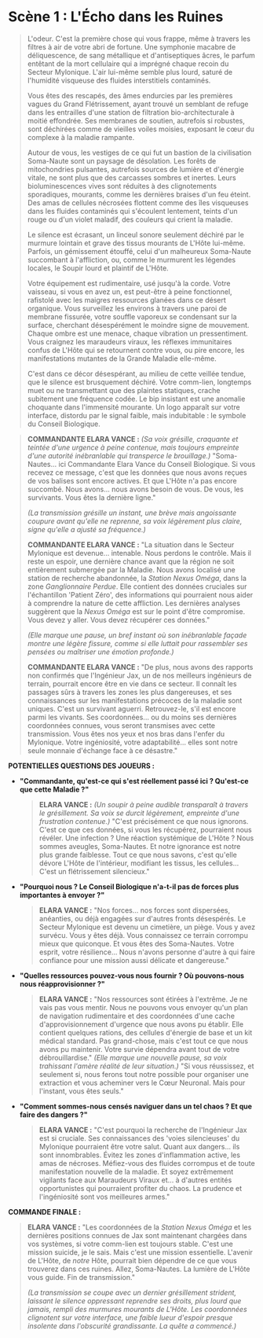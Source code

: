 # Scène 1 : L'Écho dans les Ruines

> L'odeur. C'est la première chose qui vous frappe, même à travers les filtres à air de votre abri de fortune. Une symphonie macabre de déliquescence, de sang métallique et d'antiseptiques âcres, le parfum entêtant de la mort cellulaire qui a imprégné chaque recoin du Secteur Mylonique. L'air lui-même semble plus lourd, saturé de l'humidité visqueuse des fluides interstitiels contaminés.
>
> Vous êtes des rescapés, des âmes endurcies par les premières vagues du Grand Flétrissement, ayant trouvé un semblant de refuge dans les entrailles d'une station de filtration bio-architecturale à moitié effondrée. Ses membranes de soutien, autrefois si robustes, sont déchirées comme de vieilles voiles moisies, exposant le cœur du complexe à la maladie rampante.
>
> Autour de vous, les vestiges de ce qui fut un bastion de la civilisation Soma-Naute sont un paysage de désolation. Les forêts de mitochondries pulsantes, autrefois sources de lumière et d'énergie vitale, ne sont plus que des carcasses sombres et inertes. Leurs bioluminescences vives sont réduites à des clignotements sporadiques, mourants, comme les dernières braises d'un feu éteint. Des amas de cellules nécrosées flottent comme des îles visqueuses dans les fluides contaminés qui s'écoulent lentement, teints d'un rouge ou d'un violet maladif, des couleurs qui crient la maladie.
>
> Le silence est écrasant, un linceul sonore seulement déchiré par le murmure lointain et grave des tissus mourants de L'Hôte lui-même. Parfois, un gémissement étouffé, celui d'un malheureux Soma-Naute succombant à l'affliction, ou, comme le murmurent les légendes locales, le Soupir lourd et plaintif de L'Hôte.
>
> Votre équipement est rudimentaire, usé jusqu'à la corde. Votre vaisseau, si vous en avez un, est peut-être à peine fonctionnel, rafistolé avec les maigres ressources glanées dans ce désert organique. Vous surveillez les environs à travers une paroi de membrane fissurée, votre souffle vaporeux se condensant sur la surface, cherchant désespérément le moindre signe de mouvement. Chaque ombre est une menace, chaque vibration un pressentiment. Vous craignez les maraudeurs viraux, les réflexes immunitaires confus de L'Hôte qui se retournent contre vous, ou pire encore, les manifestations mutantes de la Grande Maladie elle-même.
>
> C'est dans ce décor désespérant, au milieu de cette veillée tendue, que le silence est brusquement déchiré. Votre comm-lien, longtemps muet ou ne transmettant que des plaintes statiques, crache subitement une fréquence codée. Le bip insistant est une anomalie choquante dans l'immensité mourante. Un logo apparaît sur votre interface, distordu par le signal faible, mais indubitable : le symbole du Conseil Biologique.

> **COMMANDANTE ELARA VANCE :** *(Sa voix grésille, craquante et teintée d'une urgence à peine contenue, mais toujours empreinte d'une autorité inébranlable qui transperce le brouillage.)* "Soma-Nautes... ici Commandante Elara Vance du Conseil Biologique. Si vous recevez ce message, c'est que les données que nous avons reçues de vos balises sont encore actives. Et que L'Hôte n'a pas encore succombé. Nous avons... nous avons besoin de vous. De vous, les survivants. Vous êtes la dernière ligne."
>
> *(La transmission grésille un instant, une brève mais angoissante coupure avant qu'elle ne reprenne, sa voix légèrement plus claire, signe qu'elle a ajusté sa fréquence.)*
>
> **COMMANDANTE ELARA VANCE :** "La situation dans le Secteur Mylonique est devenue... intenable. Nous perdons le contrôle. Mais il reste un espoir, une dernière chance avant que la région ne soit entièrement submergée par la Maladie. Nous avons localisé une station de recherche abandonnée, la *Station Nexus Oméga*, dans la zone *Ganglionnaire Perdue*. Elle contient des données cruciales sur l'échantillon 'Patient Zéro', des informations qui pourraient nous aider à comprendre la nature de cette affliction. Les dernières analyses suggèrent que la *Nexus Oméga* est sur le point d'être compromise. Vous devez y aller. Vous devez récupérer ces données."
>
> *(Elle marque une pause, un bref instant où son inébranlable façade montre une légère fissure, comme si elle luttait pour rassembler ses pensées ou maîtriser une émotion profonde.)*
>
> **COMMANDANTE ELARA VANCE :** "De plus, nous avons des rapports non confirmés que l'Ingénieur Jax, un de nos meilleurs ingénieurs de terrain, pourrait encore être en vie dans ce secteur. Il connaît les passages sûrs à travers les zones les plus dangereuses, et ses connaissances sur les manifestations précoces de la maladie sont uniques. C'est un survivant aguerri. Retrouvez-le, s'il est encore parmi les vivants. Ses coordonnées... ou du moins ses dernières coordonnées connues, vous seront transmises avec cette transmission. Vous êtes nos yeux et nos bras dans l'enfer du Mylonique. Votre ingéniosité, votre adaptabilité... elles sont notre seule monnaie d'échange face à ce désastre."

**POTENTIELLES QUESTIONS DES JOUEURS :**

*   **"Commandante, qu'est-ce qui s'est réellement passé ici ? Qu'est-ce que cette Maladie ?"**
    > **ELARA VANCE :** *(Un soupir à peine audible transparaît à travers le grésillement. Sa voix se durcit légèrement, empreinte d'une frustration contenue.)* "C'est précisément ce que nous ignorons. C'est ce que ces données, si vous les récupérez, pourraient nous révéler. Une infection ? Une réaction systémique de L'Hôte ? Nous sommes aveugles, Soma-Nautes. Et notre ignorance est notre plus grande faiblesse. Tout ce que nous savons, c'est qu'elle dévore L'Hôte de l'intérieur, modifiant les tissus, les cellules... C'est un flétrissement silencieux."

*   **"Pourquoi nous ? Le Conseil Biologique n'a-t-il pas de forces plus importantes à envoyer ?"**
    > **ELARA VANCE :** "Nos forces... nos forces sont dispersées, anéanties, ou déjà engagées sur d'autres fronts désespérés. Le Secteur Mylonique est devenu un cimetière, un piège. Vous y avez survécu. Vous y êtes déjà. Vous connaissez ce terrain corrompu mieux que quiconque. Et vous êtes des Soma-Nautes. Votre esprit, votre résilience... Nous n'avons personne d'autre à qui faire confiance pour une mission aussi délicate et dangereuse."

*   **"Quelles ressources pouvez-vous nous fournir ? Où pouvons-nous nous réapprovisionner ?"**
    > **ELARA VANCE :** "Nos ressources sont étirées à l'extrême. Je ne vais pas vous mentir. Nous ne pouvons vous envoyer qu'un plan de navigation rudimentaire et des coordonnées d'une cache d'approvisionnement d'urgence que nous avons pu établir. Elle contient quelques rations, des cellules d'énergie de base et un kit médical standard. Pas grand-chose, mais c'est tout ce que nous avons pu maintenir. Votre survie dépendra avant tout de votre débrouillardise." *(Elle marque une nouvelle pause, sa voix trahissant l'amère réalité de leur situation.)* "Si vous réussissez, et seulement si, nous ferons tout notre possible pour organiser une extraction et vous acheminer vers le Cœur Neuronal. Mais pour l'instant, vous êtes seuls."

*   **"Comment sommes-nous censés naviguer dans un tel chaos ? Et que faire des dangers ?"**
    > **ELARA VANCE :** "C'est pourquoi la recherche de l'Ingénieur Jax est si cruciale. Ses connaissances des 'voies silencieuses' du Mylonique pourraient être votre salut. Quant aux dangers... ils sont innombrables. Évitez les zones d'inflammation active, les amas de nécroses. Méfiez-vous des fluides corrompus et de toute manifestation nouvelle de la maladie. Et soyez extrêmement vigilants face aux Maraudeurs Viraux et... à d'autres entités opportunistes qui pourraient profiter du chaos. La prudence et l'ingéniosité sont vos meilleures armes."

**COMMANDE FINALE :**

> **ELARA VANCE :** "Les coordonnées de la *Station Nexus Oméga* et les dernières positions connues de Jax sont maintenant chargées dans vos systèmes, si votre comm-lien est toujours stable. C'est une mission suicide, je le sais. Mais c'est une mission essentielle. L'avenir de L'Hôte, de *notre* Hôte, pourrait bien dépendre de ce que vous trouverez dans ces ruines. Allez, Soma-Nautes. La lumière de L'Hôte vous guide. Fin de transmission."
>
> *(La transmission se coupe avec un dernier grésillement strident, laissant le silence oppressant reprendre ses droits, plus lourd que jamais, rempli des murmures mourants de L'Hôte. Les coordonnées clignotent sur votre interface, une faible lueur d'espoir presque insolente dans l'obscurité grandissante. La quête a commencé.)*